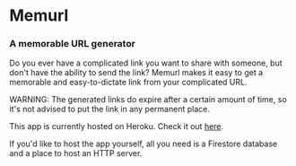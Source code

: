 # Memurl
### A memorable URL generator
Do you ever have a complicated link you want to share with someone, but don't have the ability to send the link? Memurl makes it easy to get a memorable and easy-to-dictate link from your complicated URL. 

WARNING: The generated links do expire after a certain amount of time, so it's not advised to put the link in any permanent place.

This app is currently hosted on Heroku.
Check it out [here](https://memurl.herokuapp.com/).

If you'd like to host the app yourself, all you need is a Firestore database and a place to host an HTTP server. 
